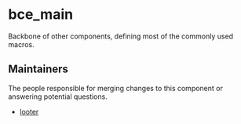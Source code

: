 bce_main
========

Backbone of other components, defining most of the commonly used macros.

## Maintainers

The people responsible for merging changes to this component or answering potential questions.

- [looter](https://github.com/looterz)
